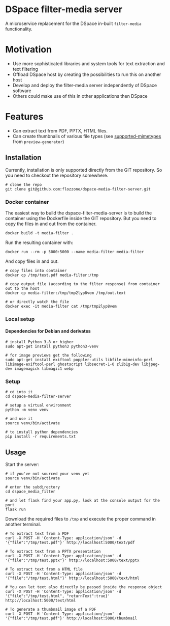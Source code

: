 # DSpace filter-media server

A microservice replacement for the DSpace in-built `filter-media` functionality.

# Motivation

* Use more sophisticated libraries and system tools for text extraction and text filtering
* Offload DSpace host by creating the possibilities to run this on another host
* Develop and deploy the filter-media server independently of DSpace software
* Others could make use of this in other applications then DSpace

# Features

* Can extract text from PDF, PPTX, HTML files.
* Can create thumbnails of various file types (see 
[supported-mimetypes](https://github.com/algoo/preview-generator/blob/develop/doc/supported_mimetypes.rst) from `preview-generator`)

## Installation

Currently, installation is only supported directly from the GIT repository. So you need to checkout
the repository somewhere.

```shell
# clone the repo
git clone git@github.com:flozzone/dspace-media-filter-server.git
```

### Docker container

The easiest way to build the dspace-filter-media-server is to build the container using the Dockerfile
inside the GIT repository. But you need to copy the files in and out from the container.

```shell
docker build -t media-filter .
```

Run the resulting container with:

```shell
docker run --rm -p 5000:5000 --name media-filter media-filter
```

And copy files in and out.

```shell
# copy files into container
docker cp /tmp/test.pdf media-filter:/tmp

# copy output file (according to the filter response) from container out to the host
docker cp media-filter:/tmp/tmp2lyp8vem /tmp/out.text

# or directly watch the file
docker exec -it media-filter cat /tmp/tmp2lyp8vem
```

### Local setup

#### Dependencies for Debian and derivates

```shell
# install Python 3.8 or higher
sudo apt-get install python3 python3-venv

# for image previews get the following
sudo apt-get install exiftool poppler-utils libfile-mimeinfo-perl libimage-exiftool-perl ghostscript libsecret-1-0 zlib1g-dev libjpeg-dev imagemagick libmagic1 webp
```

### Setup

```shell
# cd into it
cd dspace-media-filter-server

# setup a virtual environment
python -m venv venv

# and use it
source venv/bin/activate

# to install python dependencies
pip install -r requirements.txt
```

## Usage

Start the server:

```shell
# if you've not sourced your venv yet
source venv/bin/activate

# enter the subdirectory
cd dspace_media_filter

# and let flask find your app.py, look at the console output for the port
flask run
```
Download the required files to `/tmp` and execute the proper command in another terminal.

```shell
# To extract text from a PDF
curl -X POST -H 'Content-Type: application/json' -d '{"file":"/tmp/test.pdf"}' http://localhost:5000/text/pdf

# To extract text from a PPTX presentation
curl -X POST -H 'Content-Type: application/json' -d '{"file":"/tmp/test.pptx"}' http://localhost:5000/text/pptx

# To extract text from a HTML file
curl -X POST -H 'Content-Type: application/json' -d '{"file":"/tmp/test.html"}' http://localhost:5000/text/html

# You can let text also directly be passed inside the response object
curl -X POST -H 'Content-Type: application/json' -d '{"file":"/tmp/test.html", "returnText":true}' http://localhost:5000/text/html

# To generate a thumbnail image of a PDF
curl -X POST -H 'Content-Type: application/json' -d '{"file":"/tmp/test.pdf"}' http://localhost:5000/thumbnail
```
